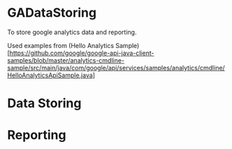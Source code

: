 # GADataStoring
To store google analytics data and reporting.

Used examples from (Hello Analytics Sample)[https://github.com/google/google-api-java-client-samples/blob/master/analytics-cmdline-sample/src/main/java/com/google/api/services/samples/analytics/cmdline/HelloAnalyticsApiSample.java]

# Data Storing
# Reporting
